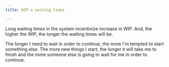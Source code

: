 ```yaml
---
title: WIP ⇆ waiting times

---
```




Long waiting times in the system incentivize increase in WIP.
And, the higher the WIP, the longer the waiting times will be.

The longer I need to wait in order to continue, the more I'm tempted to start something else.
The more new things I start, the longer it will take me to finish and the more someone else is going to wait for me in order to continue.
